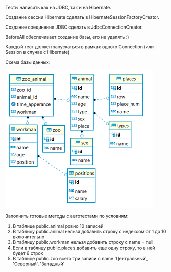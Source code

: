Тесты написать как на JDBC, так и на Hibernate.

Создание сессии Hibernate сделать в HibernateSessionFactoryCreator.

Создание соединения JDBC сделать в JdbcConnectionCreator.

BeforeAll обеспечивает создание базы, его не удалять :)

Каждый тест должен запускаться в рамках одного Connection (или Session в случае с Hibernate)

Схема базы данных:

![img.png](img.png)

Заполнить готовые методы с автотестами по условиям:

1. В таблице public.animal ровно 10 записей
2. В таблицу public.animal нельзя добавить строку с индексом от 1 до 10 включительно
3. В таблицу public.workman нельзя добавить строку с name = null
4. Если в таблицу public.places добавить еще одну строку, то в ней будет 6 строк
5. В таблице public.zoo всего три записи с name 'Центральный', 'Северный', 'Западный'